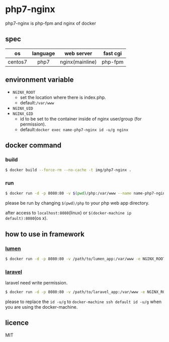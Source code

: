 # php7-nginx

php7-nginx is php-fpm and nginx of docker

## spec

| os | language | web server | fast cgi |
|:--:|:--:|:--:|:--:|
| centos7 | php7 | nginx(mainline) | php-fpm |

## environment variable

- `NGINX_ROOT`
    - set the location where there is index.php.
    - default:`/var/www`
- `NGINX_UID`
- `NGINX_GID`
    - id to be set to the container inside of nginx user/group (for permission).
    - default:`docker exec name-php7-nginx id -u/g nginx`

## docker command

### build

```bash
$ docker build --force-rm --no-cache -t img/php7-nginx .
```

### run

```bash
$ docker run -d -p 8080:80 -v $(pwd)/php:/var/www --name name-php7-nginx img/php7-nginx
```

please be run by changing `$(pwd)/php` to your php web app directory.

after access to `localhost:8080`(linux) or `$(docker-machine ip default):8080`(os x).

## how to use in framework

### [lumen](https://lumen.laravel.com/)

``` bash
$ docker run -d -p 8080:80 -v /path/to/lumen_app:/var/www -e NGINX_ROOT=/var/www/public --name lumen_app img/php7-nginx
```

### [laravel](https://laravel.com/)

laravel need write permission.

``` bash
$ docker run -d -p 8080:80 -v /path/to/laravel_app:/var/www -e NGINX_ROOT=/var/www/public -e NGINX_UID=$(id -u) -e NGINX_GID=$(id -g) --name laravel_app img/php7-nginx
```

please to replace the `id -u/g` to `docker-machine ssh default id -u/g` when you are using the docker-machine.

## licence

MIT
